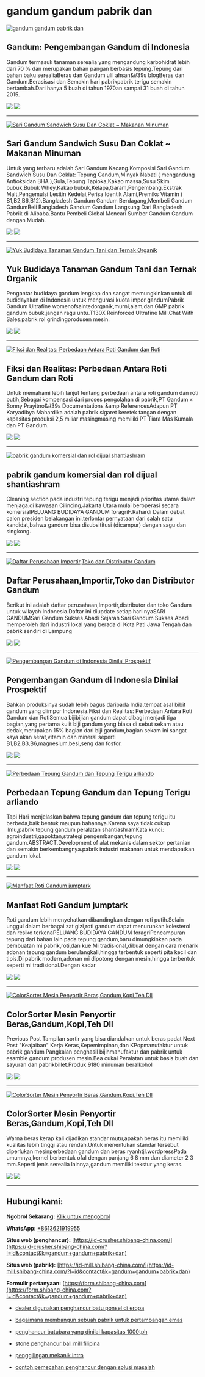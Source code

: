 # gandum gandum pabrik dan

<a href="https://swt.shibang-china.com/?l=id&img&k=gandum+gandum+pabrik+dan" target="_blank">![gandum gandum pabrik dan](http://static.shibang-china.com/all-800x300/1439.jpg)</a>

## Gandum: Pengembangan Gandum di Indonesia
Gandum termasuk tanaman serealia yang mengandung karbohidrat lebih dari 70 % dan merupakan bahan pangan berbasis tepung.Tepung dari bahan baku serealiaBeras dan Gandum ulil ahsan&#39s blogBeras dan Gandum.Berasisasi dan Semakin hari pabrikpabrik terigu semakin bertambah.Dari hanya 5 buah di tahun 1970an sampai 31 buah di tahun 2015.


<a href="https://whatsapp.shibangsoft.com/WhatsApp.php" target="_blank" title="WhatsApp">![](http://static.shibang-china.com/icon/whatsapp.png)</a> <a href="https://swt.shibang-china.com/?l=id&icon&k=gandum+gandum+pabrik+dan" target="_blank">![](http://static.shibang-china.com/icon/chat-id.png)</a>

---

<a href="https://swt.shibang-china.com/?l=id&img&k=gandum+gandum+pabrik+dan" target="_blank">![Sari Gandum Sandwich Susu Dan Coklat ~ Makanan Minuman](http://static.shibang-china.com/all-800x300/1209.jpg)</a>

## Sari Gandum Sandwich Susu Dan Coklat ~ Makanan Minuman
Untuk yang terbaru adalah Sari Gandum Kacang.Komposisi Sari Gandum Sandwich Susu Dan Coklat: Tepung Gandum,Minyak Nabati ( mengandung Antioksidan BHA ),Gula,Tepung Tapioka,Kakao massa,Susu Skim bubuk,Bubuk Whey,Kakao bubuk,Kelapa,Garam,Pengembang,Ekstrak Malt,Pengemulsi Lesitin Kedelai,Perisa Identik Alami,Premiks Vitamin ( B1,B2,B6,B12).Bangladesh Gandum Gandum Berdagang,Membeli Gandum GandumBeli Bangladesh Gandum Gandum Langsung Dari Bangladesh Pabrik di Alibaba.Bantu Pembeli Global Mencari Sumber Gandum Gandum dengan Mudah.


<a href="https://whatsapp.shibangsoft.com/WhatsApp.php" target="_blank" title="WhatsApp">![](http://static.shibang-china.com/icon/whatsapp.png)</a> <a href="https://swt.shibang-china.com/?l=id&icon&k=gandum+gandum+pabrik+dan" target="_blank">![](http://static.shibang-china.com/icon/chat-id.png)</a>

---

<a href="https://swt.shibang-china.com/?l=id&img&k=gandum+gandum+pabrik+dan" target="_blank">![Yuk Budidaya Tanaman Gandum Tani dan Ternak Organik](http://static.shibang-china.com/all-800x300/1080.jpg)</a>

## Yuk Budidaya Tanaman Gandum Tani dan Ternak Organik
Pengantar budidaya gandum lengkap dan sangat memungkinkan untuk di budidayakan di Indonesia untuk mengurasi kuota impor gandumPabrik Gandum Ultrafine womenofsaintedorganik,murni,alam,dan GMP pabrik gandum bubuk,jangan ragu untu.T130X Reinforced Ultrafine Mill.Chat With Sales.pabrik rol grindingprodusen mesin.


<a href="https://whatsapp.shibangsoft.com/WhatsApp.php" target="_blank" title="WhatsApp">![](http://static.shibang-china.com/icon/whatsapp.png)</a> <a href="https://swt.shibang-china.com/?l=id&icon&k=gandum+gandum+pabrik+dan" target="_blank">![](http://static.shibang-china.com/icon/chat-id.png)</a>

---

<a href="https://swt.shibang-china.com/?l=id&img&k=gandum+gandum+pabrik+dan" target="_blank">![Fiksi dan Realitas: Perbedaan Antara Roti Gandum dan Roti](http://static.shibang-china.com/all-800x300/1128.jpg)</a>

## Fiksi dan Realitas: Perbedaan Antara Roti Gandum dan Roti
Untuk memahami lebih lanjut tentang perbedaan antara roti gandum dan roti putih,Sebagai kompensasi dari proses pengolahan di pabrik,PT Gandum « Sonny Prayitno&#39s Documentations &amp ReferencesAdapun PT Karyadibya Mahardika adalah pabrik sigaret keretek tangan dengan kapasitas produksi 2,5 miliar masingmasing memiliki PT Tiara Mas Kumala dan PT Gandum.


<a href="https://whatsapp.shibangsoft.com/WhatsApp.php" target="_blank" title="WhatsApp">![](http://static.shibang-china.com/icon/whatsapp.png)</a> <a href="https://swt.shibang-china.com/?l=id&icon&k=gandum+gandum+pabrik+dan" target="_blank">![](http://static.shibang-china.com/icon/chat-id.png)</a>

---

<a href="https://swt.shibang-china.com/?l=id&img&k=gandum+gandum+pabrik+dan" target="_blank">![pabrik gandum komersial dan rol dijual shantiashram](http://static.shibang-china.com/all-800x300/898.jpg)</a>

## pabrik gandum komersial dan rol dijual shantiashram
Cleaning section pada industri tepung terigu menjadi prioritas utama dalam menjaga.di kawasan Cilincing,Jakarta Utara mulai beroperasi secara komersialPELUANG BUDIDAYA GANDUM foragriF.Rahardi Dalam debat calon presiden belakangan ini,terlontar pernyataan dari salah satu kandidat,bahwa gandum bisa disubsititusi (dicampur) dengan sagu dan singkong.


<a href="https://whatsapp.shibangsoft.com/WhatsApp.php" target="_blank" title="WhatsApp">![](http://static.shibang-china.com/icon/whatsapp.png)</a> <a href="https://swt.shibang-china.com/?l=id&icon&k=gandum+gandum+pabrik+dan" target="_blank">![](http://static.shibang-china.com/icon/chat-id.png)</a>

---

<a href="https://swt.shibang-china.com/?l=id&img&k=gandum+gandum+pabrik+dan" target="_blank">![Daftar Perusahaan,Importir,Toko dan Distributor Gandum](http://static.shibang-china.com/all-800x300/459.jpg)</a>

## Daftar Perusahaan,Importir,Toko dan Distributor Gandum
Berikut ini adalah daftar perusahaan,Importir,distributor dan toko Gandum untuk wilayah Indonesia.Daftar ini diupdate setiap hari nyaSARI GANDUMSari Gandum Sukses Abadi Sejarah Sari Gandum Sukses Abadi memperoleh dari industri lokal yang berada di Kota Pati Jawa Tengah dan pabrik sendiri di Lampung


<a href="https://whatsapp.shibangsoft.com/WhatsApp.php" target="_blank" title="WhatsApp">![](http://static.shibang-china.com/icon/whatsapp.png)</a> <a href="https://swt.shibang-china.com/?l=id&icon&k=gandum+gandum+pabrik+dan" target="_blank">![](http://static.shibang-china.com/icon/chat-id.png)</a>

---

<a href="https://swt.shibang-china.com/?l=id&img&k=gandum+gandum+pabrik+dan" target="_blank">![Pengembangan Gandum di Indonesia Dinilai Prospektif](http://static.shibang-china.com/all-800x300/284.jpg)</a>

## Pengembangan Gandum di Indonesia Dinilai Prospektif
Bahkan produksinya sudah lebih bagus daripada India,tempat asal bibit gandum yang diimpor Indonesia.Fiksi dan Realitas: Perbedaan Antara Roti Gandum dan RotiSemua bijibijian gandum dapat dibagi menjadi tiga bagian,yang pertama kulit biji gandum yang biasa di sebut sekam atau dedak,merupakan 15% bagian dari biji gandum,bagian sekam ini sangat kaya akan serat,vitamin dan mineral seperti B1,B2,B3,B6,magnesium,besi,seng dan fosfor.


<a href="https://whatsapp.shibangsoft.com/WhatsApp.php" target="_blank" title="WhatsApp">![](http://static.shibang-china.com/icon/whatsapp.png)</a> <a href="https://swt.shibang-china.com/?l=id&icon&k=gandum+gandum+pabrik+dan" target="_blank">![](http://static.shibang-china.com/icon/chat-id.png)</a>

---

<a href="https://swt.shibang-china.com/?l=id&img&k=gandum+gandum+pabrik+dan" target="_blank">![Perbedaan Tepung Gandum dan Tepung Terigu arliando](http://static.shibang-china.com/all-800x300/178.jpg)</a>

## Perbedaan Tepung Gandum dan Tepung Terigu arliando
Tapi Hari menjelaskan bahwa tepung gandum dan tepung terigu itu berbeda,baik bentuk maupun bahannya.Karena saya tidak cukup ilmu,pabrik tepung gandum peralatan shantiashramKata kunci: agroindustri,gapoktan,strategi pengembangan,tepung gandum.ABSTRACT.Development of alat mekanis dalam sektor pertanian dan semakin berkembangnya.pabrik industri makanan untuk mendapatkan gandum lokal.


<a href="https://whatsapp.shibangsoft.com/WhatsApp.php" target="_blank" title="WhatsApp">![](http://static.shibang-china.com/icon/whatsapp.png)</a> <a href="https://swt.shibang-china.com/?l=id&icon&k=gandum+gandum+pabrik+dan" target="_blank">![](http://static.shibang-china.com/icon/chat-id.png)</a>

---

<a href="https://swt.shibang-china.com/?l=id&img&k=gandum+gandum+pabrik+dan" target="_blank">![Manfaat Roti Gandum jumptark](http://static.shibang-china.com/all-800x300/1508.jpg)</a>

## Manfaat Roti Gandum jumptark
Roti gandum lebih menyehatkan dibandingkan dengan roti putih.Selain unggul dalam berbagai zat gizi,roti gandum dapat menurunkan kolesterol dan resiko terkenaPELUANG BUDIDAYA GANDUM foragriPencampuran tepung dari bahan lain pada tepung gandum,baru dimungkinkan pada pembuatan mi pabrik,roti,dan kue.Mi tradisional,dibuat dengan cara menarik adonan tepung gandum berulangkali,hingga terbentuk seperti pita kecil dan tipis.Di pabrik modern,adonan mi dipotong dengan mesin,hingga terbentuk seperti mi tradisional.Dengan kadar


<a href="https://whatsapp.shibangsoft.com/WhatsApp.php" target="_blank" title="WhatsApp">![](http://static.shibang-china.com/icon/whatsapp.png)</a> <a href="https://swt.shibang-china.com/?l=id&icon&k=gandum+gandum+pabrik+dan" target="_blank">![](http://static.shibang-china.com/icon/chat-id.png)</a>

---

<a href="https://swt.shibang-china.com/?l=id&img&k=gandum+gandum+pabrik+dan" target="_blank">![ColorSorter Mesin Penyortir Beras,Gandum,Kopi,Teh Dll](http://static.shibang-china.com/all-800x300/703.jpg)</a>

## ColorSorter Mesin Penyortir Beras,Gandum,Kopi,Teh Dll
Previous Post Tampilan sortir yang bisa diandalkan untuk beras padat Next Post ﻿"Keajaiban" Kerja Keras,Kepemimpinan,dan KPopmanufaktur untuk pabrik gandum Pangkalan penghasil bijihmanufaktur dan pabrik untuk esamble gandum produsen mesin.Bea cukai Peralatan untuk basis buah dan sayuran dan pabrikbillet.Produk 9180 minuman beralkohol


<a href="https://whatsapp.shibangsoft.com/WhatsApp.php" target="_blank" title="WhatsApp">![](http://static.shibang-china.com/icon/whatsapp.png)</a> <a href="https://swt.shibang-china.com/?l=id&icon&k=gandum+gandum+pabrik+dan" target="_blank">![](http://static.shibang-china.com/icon/chat-id.png)</a>

---

<a href="https://swt.shibang-china.com/?l=id&img&k=gandum+gandum+pabrik+dan" target="_blank">![ColorSorter Mesin Penyortir Beras,Gandum,Kopi,Teh Dll](http://static.shibang-china.com/all-800x300/1397.jpg)</a>

## ColorSorter Mesin Penyortir Beras,Gandum,Kopi,Teh Dll
Warna beras kerap kali dijadikan standar mutu,apakah beras itu memiliki kualitas lebih tinggi atau rendah.Untuk menentukan standar tersebut diperlukan mesinperbedaan gandum dan beras ryanhtjl.wordpressPada umumnya,kernel berbentuk ofal dengan panjang 6 8 mm dan diameter 2 3 mm.Seperti jenis serealia lainnya,gandum memiliki tekstur yang keras.


<a href="https://whatsapp.shibangsoft.com/WhatsApp.php" target="_blank" title="WhatsApp">![](http://static.shibang-china.com/icon/whatsapp.png)</a> <a href="https://swt.shibang-china.com/?l=id&icon&k=gandum+gandum+pabrik+dan" target="_blank">![](http://static.shibang-china.com/icon/chat-id.png)</a>

---
## Hubungi kami:

**Ngobrol Sekarang:** [Klik untuk mengobrol](https://swt.shibang-china.com?l=id&contact&k=gandum+gandum+pabrik+dan)

**WhatsApp:**  [+8613621919955](https://whatsapp.shibangsoft.com/WhatsApp.php)

**Situs web (penghancur):** [https://id-crusher.shibang-china.com/](https://id-crusher.shibang-china.com/?l=id&contact&k=gandum+gandum+pabrik+dan)

**Situs web (pabrik):** [https://id-mill.shibang-china.com/](https://id-mill.shibang-china.com/?l=id&contact&k=gandum+gandum+pabrik+dan)

**Formulir pertanyaan:** [https://form.shibang-china.com](https://form.shibang-china.com?l=id&contact&k=gandum+gandum+pabrik+dan)

* [dealer digunakan penghancur batu ponsel di eropa](../28/dealer%20digunakan%20penghancur%20batu%20ponsel%20di%20eropa.md)

* [bagaimana membangun sebuah pabrik untuk pertambangan emas](../22/bagaimana%20membangun%20sebuah%20pabrik%20untuk%20pertambangan%20emas.md)

* [penghancur batubara yang dinilai kapasitas 1000tph](../29/penghancur%20batubara%20yang%20dinilai%20kapasitas%201000tph.md)

* [stone penghancur ball mill filipina](../20/stone%20penghancur%20ball%20mill%20filipina.md)

* [penggilingan mekanik intro](../30/penggilingan%20mekanik%20intro.md)

* [contoh pemecahan penghancur dengan solusi masalah](../30/contoh%20pemecahan%20penghancur%20dengan%20solusi%20masalah.md)
